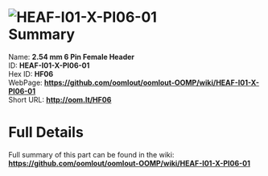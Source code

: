 
![HEAF-I01-X-PI06-01](https://github.com/oomlout/oomlout-OOMP/blob/master/parts/HEAF-I01-X-PI06-01/HEAF-I01-X-PI06-01_420.jpg)   
Summary
=================
  
Name: __2.54 mm 6 Pin Female Header__    
ID: __HEAF-I01-X-PI06-01__   
Hex ID: __HF06__   
WebPage: __https://github.com/oomlout/oomlout-OOMP/wiki/HEAF-I01-X-PI06-01__   
Short URL: __http://oom.lt/HF06__   

Full Details
==========================
Full summary of this part can be found in the wiki:   
__https://github.com/oomlout/oomlout-OOMP/wiki/HEAF-I01-X-PI06-01__    


